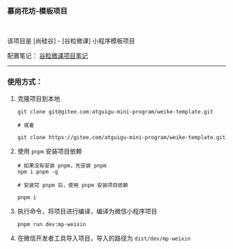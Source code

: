### 慕尚花坊-模板项目

<br />

该项目是 [尚硅谷] - [谷粒微课] 小程序模板项目

配置笔记： [谷粒微课项目笔记](https://gitee.com/atguigu-mini-program/notes-mini-program)

---

### 使用方式：

1. 克隆项目到本地

   ```shell
   git clone git@gitee.com:atguigu-mini-program/weike-template.git

   # 或者

   git clone https://gitee.com/atguigu-mini-program/weike-template.git
   ```

2. 使用 `pnpm` 安装项目依赖

   ```shell
   # 如果没有安装 pnpm，先安装 pnpm
   npm i pnpm -g

   # 安装完 pnpm 后，使用 pnpm 安装项目依赖

   pnpm i
   ```

3. 执行命令，将项目进行编译，编译为微信小程序项目

   ```shell
   pnpm run dev:mp-weixin
   ```

4. 在微信开发者工具导入项目，导入的路径为 `dist/dev/mp-weixin`

<br />
<br />
